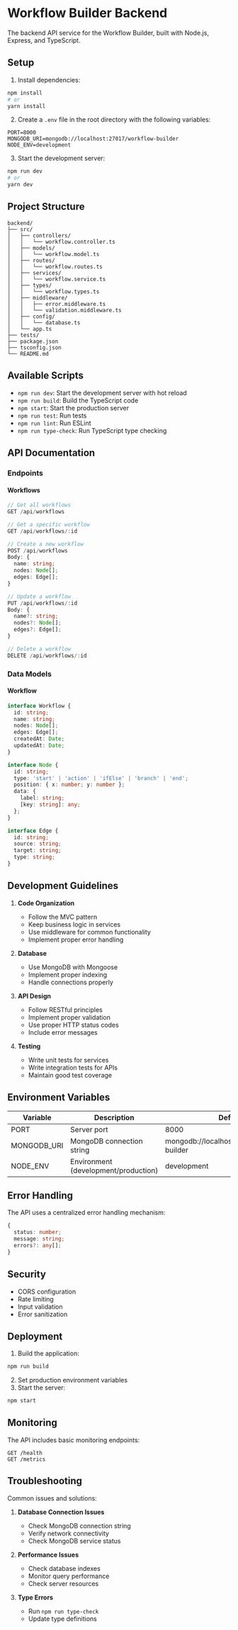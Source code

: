 # Workflow Builder Backend

The backend API service for the Workflow Builder, built with Node.js, Express, and TypeScript.

## Setup

1. Install dependencies:
```bash
npm install
# or
yarn install
```

2. Create a `.env` file in the root directory with the following variables:
```env
PORT=8000
MONGODB_URI=mongodb://localhost:27017/workflow-builder
NODE_ENV=development
```

3. Start the development server:
```bash
npm run dev
# or
yarn dev
```

## Project Structure

```
backend/
├── src/
│   ├── controllers/
│   │   └── workflow.controller.ts
│   ├── models/
│   │   └── workflow.model.ts
│   ├── routes/
│   │   └── workflow.routes.ts
│   ├── services/
│   │   └── workflow.service.ts
│   ├── types/
│   │   └── workflow.types.ts
│   ├── middleware/
│   │   ├── error.middleware.ts
│   │   └── validation.middleware.ts
│   ├── config/
│   │   └── database.ts
│   └── app.ts
├── tests/
├── package.json
├── tsconfig.json
└── README.md
```

## Available Scripts

- `npm run dev`: Start the development server with hot reload
- `npm run build`: Build the TypeScript code
- `npm start`: Start the production server
- `npm run test`: Run tests
- `npm run lint`: Run ESLint
- `npm run type-check`: Run TypeScript type checking

## API Documentation

### Endpoints

#### Workflows

```typescript
// Get all workflows
GET /api/workflows

// Get a specific workflow
GET /api/workflows/:id

// Create a new workflow
POST /api/workflows
Body: {
  name: string;
  nodes: Node[];
  edges: Edge[];
}

// Update a workflow
PUT /api/workflows/:id
Body: {
  name?: string;
  nodes?: Node[];
  edges?: Edge[];
}

// Delete a workflow
DELETE /api/workflows/:id
```

### Data Models

#### Workflow

```typescript
interface Workflow {
  id: string;
  name: string;
  nodes: Node[];
  edges: Edge[];
  createdAt: Date;
  updatedAt: Date;
}

interface Node {
  id: string;
  type: 'start' | 'action' | 'ifElse' | 'branch' | 'end';
  position: { x: number; y: number };
  data: {
    label: string;
    [key: string]: any;
  };
}

interface Edge {
  id: string;
  source: string;
  target: string;
  type: string;
}
```

## Development Guidelines

1. **Code Organization**
   - Follow the MVC pattern
   - Keep business logic in services
   - Use middleware for common functionality
   - Implement proper error handling

2. **Database**
   - Use MongoDB with Mongoose
   - Implement proper indexing
   - Handle connections properly

3. **API Design**
   - Follow RESTful principles
   - Implement proper validation
   - Use proper HTTP status codes
   - Include error messages

4. **Testing**
   - Write unit tests for services
   - Write integration tests for APIs
   - Maintain good test coverage

## Environment Variables

| Variable | Description | Default |
|----------|-------------|---------|
| PORT | Server port | 8000 |
| MONGODB_URI | MongoDB connection string | mongodb://localhost:27017/workflow-builder |
| NODE_ENV | Environment (development/production) | development |

## Error Handling

The API uses a centralized error handling mechanism:

```typescript
{
  status: number;
  message: string;
  errors?: any[];
}
```

## Security

- CORS configuration
- Rate limiting
- Input validation
- Error sanitization

## Deployment

1. Build the application:
```bash
npm run build
```

2. Set production environment variables
3. Start the server:
```bash
npm start
```

## Monitoring

The API includes basic monitoring endpoints:

```
GET /health
GET /metrics
```

## Troubleshooting

Common issues and solutions:

1. **Database Connection Issues**
   - Check MongoDB connection string
   - Verify network connectivity
   - Check MongoDB service status

2. **Performance Issues**
   - Check database indexes
   - Monitor query performance
   - Check server resources

3. **Type Errors**
   - Run `npm run type-check`
   - Update type definitions 